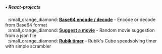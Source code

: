 ##### :black_small_square: React-projects

<p>
&nbsp;&nbsp;:small_orange_diamond: <a href="/1-base-64-encode-decode"><b>Base64 encode / decode</b></a> - Encode or decode from Base64 format<br>
&nbsp;&nbsp;:small_orange_diamond: <a href="/2-suggest-a-movie"><b>Suggest a movie</b></a> - Random movie suggestion from a json file<br>
&nbsp;&nbsp;:small_orange_diamond: <a href="/3-rubik-timer"><b>Rubik timer</b></a> - Rubik's Cube speedsolving timer with simple scrambler<br>
</p>
